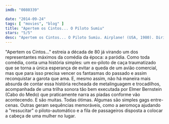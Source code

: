 ```yaml
---
imdb: "0080339"

date: "2014-09-24"
tags: [ "movies", "blog" ]
title: "Apertem os Cintos... O Piloto Sumiu"
stars: "5/5"
desc: "Apertem os Cintos... O Piloto Sumiu. Airplane! (USA, 1980). Dirigido por Jim Abrahams, David Zucker, Jerry Zucker. Escrito por Jim Abrahams, David Zucker, Jerry Zucker, Hall Bartlett, John C. Champion, Arthur Hailey, Arthur Hailey. Com Kareem Abdul-Jabbar, Lloyd Bridges, Peter Graves, Julie Hagerty, Robert Hays, Leslie Nielsen, Lorna Patterson, Robert Stack, Stephen Stucker."
---
```

"Apertem os Cintos..." estreia a década de 80 já virando um dos representantes máximos da comédia da época: a paródia. Como toda comédia, conta uma história simples: um ex-piloto de caça traumatizado que se torna a única esperança de evitar a queda de um avião comercial, mas que para isso precisa vencer os fantasmas do passado e assim reconquistar a garota que ama. E, mesmo assim, não há maneira mais absurda de contar essa história recheada de metalinguagem e trocadilhos, acompanhada de uma trilha sonora tão bem executada por Elmer Bernstein (Cabo do Medo) que praticamente narra as piadas conforme vão acontecendo. E são muitas. Todas ótimas. Algumas são simples gags entre-cenas. Outras geram sequências memoráveis, como a aeromoça ajudando a "ressucitar" o piloto-automático e a fila de passageiros disposta a colocar a cabeça de uma mulher no lugar.
